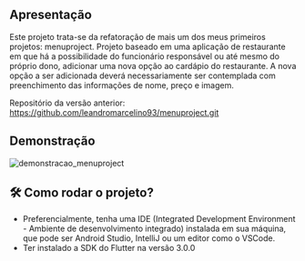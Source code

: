 ## Apresentação 

Este projeto trata-se da refatoração de mais um dos meus primeiros projetos: menuproject. Projeto baseado em uma aplicação de restaurante em que há a possibilidade do funcionário responsável ou até mesmo do próprio dono, adicionar uma nova opção ao cardápio do restaurante. A nova opção a ser adicionada deverá necessariamente ser contemplada com preenchimento das informações de nome, preço e imagem.

Repositório da versão anterior: 
https://github.com/leandromarcelino93/menuproject.git

## Demonstração 

![demonstracao_menuproject](https://user-images.githubusercontent.com/109693767/225126418-e6ba774a-0aff-49d0-be08-e8358575b4aa.gif)

## :hammer_and_wrench:	Como rodar o projeto? 

* Preferencialmente, tenha uma IDE (Integrated Development Environment - Ambiente de desenvolvimento integrado) instalada em sua máquina, que pode ser Android Studio, IntelliJ ou um editor como o VSCode. 
* Ter instalado a SDK do Flutter na versão 3.0.0
